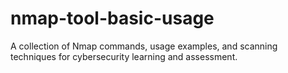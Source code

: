 # nmap-tool-basic-usage
A collection of Nmap commands, usage examples, and scanning techniques for cybersecurity learning and assessment.
